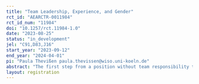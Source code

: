 ```yaml
---
title: "Team Leadership, Experience, and Gender"
rct_id: "AEARCTR-0011984"
rct_id_num: "11984"
doi: "10.1257/rct.11984-1.0"
date: "2023-08-25"
status: "in_development"
jel: "C91,D83,J16"
start_year: "2023-09-12"
end_year: "2024-04-01"
pi: "Paula Thevißen paula.thevissen@wiso.uni-koeln.de"
abstract: "The first step from a position without team responsibility to a managerial position is a key bottleneck in women’s career progression. Evidence reveals that women are reluctant to apply to first-level leadership positions which come with the responsibility to lead a team. This experimental study investigates i) the potential gender gap in the preference for becoming a leader whose main task is to communicate with the team and ii) whether exogenously exposing subjects to the leadership experience reduces this potential gender gap. Furthermore, it is investigated how different stereotypes related to the leadership role as well as how positive and negative experiences shape the effect of the leadership experience on the future application behavior for such a role. The results of this experiment can help to understand whether and why exogenously exposing employees to leadership experience can increase the number of (female) applicants for leadership roles and thus decrease the gender representation gap in these kinds of positions."
layout: registration
---
```


